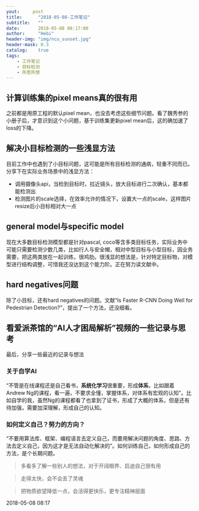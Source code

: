 ```yaml
---
yout:     post
title:      "2018-05-08-工作笔记"
subtitle:   ""
date:       2018-05-08 08:17:00
author:     "Hebi"
header-img: "img/ncu_sunset.jpg"
header-mask: 0.3
catalog:    true
tags:
    - 工作笔记
    - 目标检测
    - 所思所想
---
```



## 计算训练集的pixel means真的很有用
之前都是用原工程的默认pixel mean，也没去考虑这些细节问题。看了魏秀参的小册子后，才意识到这个小问题，基于训练集更新pixel mean后，这的确加速了loss的下降。

## 解决小目标检测的一些浅显方法
目前工作中也遇到了小目标问题，这可能是所有目标检测的通病，轻重不同而已。分享下在实际业务场景中的浅显方法：
-  调用摄像头api，当检到目标时，拉近镜头，放大目标进行二次确认，基本都能检测出
-  检测图片的scale选择，在效率允许的情况下，设置大一点的scale，这样图片resize后小目标相对大一点

## general model与specific model
现在大多数目标检测模型都是针对pascal, coco等含多类目标任务，实际业务中可能只需要检测少数几类，比如行人与安全帽，相对中型目标与小型目标，因业务需要，把这两类放在一起训练，很鸡肋。很浅显的想法是，针对特定目标物，对模型进行结构调整，可惜我还没达到这个能力阶。正在努力读文献中。

## hard negatives问题
除了小目标，还有hard negatives的问题。文献“Is Faster R-CNN Doing Well for Pedestrian Detection?”，提出了一个方法，还没细看。

## 看爱派茶馆的“AI人才困局解析”视频的一些记录与思考

最后，分享一些最近的记录与想法

### 关于自学AI
“不管是在线课程还是自己看书，**系统化学习**很重要，形成**体系**，比如跟着Andrew Ng的课程，看一遍，不要求全懂，掌握体系，对体系有宏观的认知”。比如自学的我，虽然Ng的课程都看了也拿到了证书，形成了大概的体系，但是还有待加强，需要加深理解，形成自己的认知。

### 如何定义自己？努力的方向？
“不要用算法库、框架、编程语言去定义自己，而要用解决问题的角度、思路、方法去定义自己，因为这才是无法自动化解决的”。如何训练自己，如何形成自己的方法，是个长期问题。

> 多看多了解一些别人的想法，对于开阔眼界、启迪自己很有用

> 走得太快，会不会丢了灵魂

> 把物质欲望降低一点，会活得更快乐，更专注精神层面

2018-05-08 08:17 

